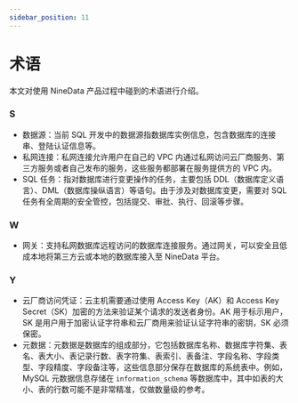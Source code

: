 ```yaml
---
sidebar_position: 11
---
```




# 术语

本文对使用 NineData 产品过程中碰到的术语进行介绍。

### S

- 数据源：当前 SQL 开发中的数据源指数据库实例信息，包含数据库的连接串、登陆认证信息等。
- 私网连接：私网连接允许用户在自己的 VPC 内通过私网访问云厂商服务、第三方服务或者自己发布的服务，这些服务都部署在服务提供方的 VPC 内。
- SQL 任务：指对数据库进行变更操作的任务，主要包括 DDL（数据库定义语言）、DML（数据库操纵语言）等语句。由于涉及对数据库变更，需要对 SQL 任务有全周期的安全管控，包括提交、审批、执行、回滚等步骤。

### W

- 网关：支持私网数据库远程访问的数据库连接服务。通过网关，可以安全且低成本地将第三方云或本地的数据库接入至 NineData 平台。

### Y

- 云厂商访问凭证：云主机需要通过使用 Access Key（AK）和 Access Key Secret（SK）加密的方法来验证某个请求的发送者身份。AK 用于标示用户，SK 是用户用于加密认证字符串和云厂商用来验证认证字符串的密钥，SK 必须保密。
- 元数据：元数据是数据库的组成部分，它包括数据库名称、数据库字符集、表名、表大小、表记录行数、表字符集、表索引、表备注、字段名称、字段类型、字段精度、字段备注等，这些信息部分保存在数据库的系统表中。例如，MySQL 元数据信息存储在 `information_schema` 等数据库中，其中如表的大小、表的行数可能不是非常精准，仅做数量级的参考。